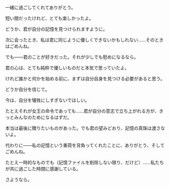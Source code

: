 <!-- title: ゴナソンへ -->

一緒に過ごしてくれてありがとう。

短い間だったけれど、とても楽しかったよ。

どうか、君が自分の記憶を見つけられますように。

次に会ったとき、私は君に同じように優しくできないかもしれない……そのときはごめんね。

でも――君のことが好きだった。それが少しでも慰めになるなら。

君の心は、とても純粋で優しいものだと本気で思っていたよ。

けれど誰かと何かを始める前に、まずは自分自身を見つける必要があると思う。

どうか自分を信じて。

今は、自分を犠牲にしすぎないでほしい。

たとえそれが女王の命令であっても……君が自分の意志で立ち上がれる方が、きっとみんなのためになるはずだ。

本当は最後に贈りたいものがあった。でも君の望みどおり、記憶の真珠は渡さないよ。

代わりに――私の記憶という重荷を背負ってくれたことに、ありがとう、そしてごめんね。

たとえ一時的なものでも（記憶ファイルを削除しない限り、だけど）……私たちが共に過ごした時間に感謝している。

さようなら。
